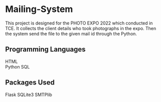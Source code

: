 # Mailing-System

This project is designed for the PHOTO EXPO 2022 which conducted in TCE. It collects the client details who took photographs in the expo. Then the system send the file to the given mail id through the Python. 

## Programming Languages
HTML<br>
Python
SQL

## Packages Used
Flask
SQLite3
SMTPlib

